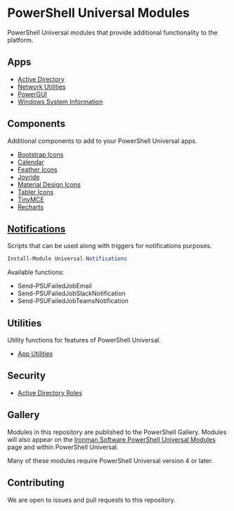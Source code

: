 # PowerShell Universal Modules

PowerShell Universal modules that provide additional functionality to the platform.

## Apps 

- [Active Directory](/Apps/Universal.Apps.ActiveDirectory/)
- [Network Utilities](/Apps/Universal.Apps.NetworkUtilities/)
- [PowerGUI](/Apps/Universal.Apps.PowerGUI/)
- [Windows System Information](/Apps/Universal.Apps.WindowsSystemInformation/)

## Components

Additional components to add to your PowerShell Universal apps. 

- [Bootstrap Icons](/Components/Icons.Bootstrap/)
- [Calendar](/Components/Calendar/)
- [Feather Icons](/Components/Icons.Feather/)
- [Joyride](/Components/Joyride/)
- [Material Design Icons](/Components/Icons.MaterialDesign/)
- [Tabler Icons](/Components/Icons.Tabler/)
- [TinyMCE](/Components/TinyMCE)
- [Recharts](/Components/Recharts)

## [Notifications](/Notifications/Universal.Notifications/README.md)

Scripts that can be used along with triggers for notifications purposes. 

```powershell
Install-Module Universal.Notifications
```

Available functions: 

- Send-PSUFailedJobEmail
- Send-PSUFailedJobSlackNotification
- Send-PSUFailedJobTeamsNotification

## Utilities

Utility functions for features of PowerShell Universal. 

- [App Utilities](/Utilities/Universal.Utilities.Apps/)

## Security 

- [Active Directory Roles](./Security/Universal.Security.ActiveDirectoryRoles/)

## Gallery

Modules in this repository are published to the PowerShell Gallery. Modules will also appear on the [Ironman Software PowerShell Universal Modules](https://ironmansoftware.com/powershell-universal/modules) page and within PowerShell Universal. 

Many of these modules require PowerShell Universal version 4 or later.

## Contributing

We are open to issues and pull requests to this repository. 